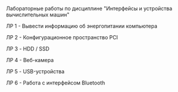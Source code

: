 Лабораторные работы по дисциплине "Интерфейсы и устройства вычислительных машин"

ЛР 1 - Вывести информацию об энергопитании компьютера

ЛР 2 - Конфигурационное пространство PCI

ЛР 3 - HDD / SSD

ЛР 4 - Веб-камера

ЛР 5 - USB-устройства

ЛР 6 - Работа с интерфейсом Bluetooth